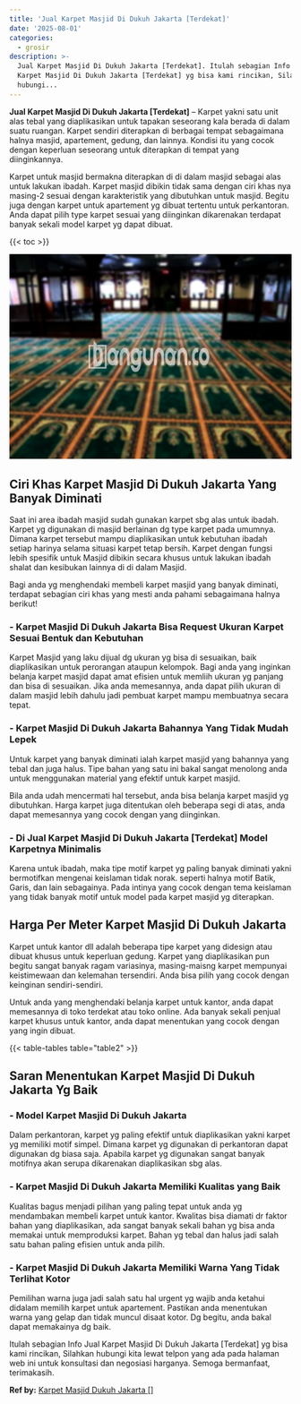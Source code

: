 ```yaml
---
title: 'Jual Karpet Masjid Di Dukuh Jakarta [Terdekat]'
date: '2025-08-01'
categories:
  - grosir
description: >-
  Jual Karpet Masjid Di Dukuh Jakarta [Terdekat]. Itulah sebagian Info Jual
  Karpet Masjid Di Dukuh Jakarta [Terdekat] yg bisa kami rincikan, Silahkan
  hubungi...
---
```


**Jual Karpet Masjid Di Dukuh Jakarta \[Terdekat\]** – Karpet yakni satu unit alas tebal yang diaplikasikan untuk tapakan seseorang kala berada di dalam suatu ruangan. Karpet sendiri diterapkan di berbagai tempat sebagaimana halnya masjid, apartement, gedung, dan lainnya. Kondisi itu yang cocok dengan keperluan seseorang untuk diterapkan di tempat yang diinginkannya.

Karpet untuk masjid bermakna diterapkan di di dalam masjid sebagai alas untuk lakukan ibadah. Karpet masjid dibikin tidak sama dengan ciri khas nya masing-2 sesuai dengan karakteristik yang dibutuhkan untuk masjid. Begitu juga dengan karpet untuk apartement yg dibuat tertentu untuk perkantoran. Anda dapat pilih type karpet sesuai yang diinginkan dikarenakan terdapat banyak sekali model karpet yg dapat dibuat.

{{< toc >}}

![Jual Karpet Masjid Di Dukuh Jakarta [Terdekat]](/images/grosir-karpet-murah-67.png)

## Ciri Khas Karpet Masjid Di Dukuh Jakarta Yang Banyak Diminati

Saat ini area ibadah masjid sudah gunakan karpet sbg alas untuk ibadah. Karpet yg digunakan di masjid berlainan dg type karpet pada umumnya. Dimana karpet tersebut mampu diaplikasikan untuk kebutuhan ibadah setiap harinya selama situasi karpet tetap bersih. Karpet dengan fungsi lebih spesifik untuk Masjid dibikin secara khusus untuk lakukan ibadah shalat dan kesibukan lainnya di di dalam Masjid.

Bagi anda yg menghendaki membeli karpet masjid yang banyak diminati, terdapat sebagian ciri khas yang mesti anda pahami sebagaimana halnya berikut!

### \- Karpet Masjid Di Dukuh Jakarta Bisa Request Ukuran Karpet Sesuai Bentuk dan Kebutuhan

Karpet Masjid yang laku dijual dg ukuran yg bisa di sesuaikan, baik diaplikasikan untuk perorangan ataupun kelompok. Bagi anda yang inginkan belanja karpet masjid dapat amat efisien untuk memliih ukuran yg panjang dan bisa di sesuaikan. Jika anda memesannya, anda dapat pilih ukuran di dalam masjid lebih dahulu jadi pembuat karpet mampu membuatnya secara tepat.

### \- Karpet Masjid Di Dukuh Jakarta Bahannya Yang Tidak Mudah Lepek

Untuk karpet yang banyak diminati ialah karpet masjid yang bahannya yang tebal dan juga halus. Tipe bahan yang satu ini bakal sangat menolong anda untuk menggunakan material yang efektif untuk karpet masjid.

Bila anda udah mencermati hal tersebut, anda bisa belanja karpet masjid yg dibutuhkan. Harga karpet juga ditentukan oleh beberapa segi di atas, anda dapat memesannya yang cocok dengan yang diinginkan.

### \- Di Jual Karpet Masjid Di Dukuh Jakarta \[Terdekat\] Model Karpetnya Minimalis

Karena untuk ibadah, maka tipe motif karpet yg paling banyak diminati yakni bermotifkan mengenai keislaman tidak norak. seperti halnya motif Batik, Garis, dan lain sebagainya. Pada intinya yang cocok dengan tema keislaman yang tidak banyak motif untuk model pada karpet masjid yg diterapkan.

## Harga Per Meter Karpet Masjid Di Dukuh Jakarta

Karpet untuk kantor dll adalah beberapa tipe karpet yang didesign atau dibuat khusus untuk keperluan gedung. Karpet yang diaplikasikan pun begitu sangat banyak ragam variasinya, masing-maisng karpet mempunyai keistimewaan dan kelemahan tersendiri. Anda bisa pilih yang cocok dengan keinginan sendiri-sendiri.

Untuk anda yang menghendaki belanja karpet untuk kantor, anda dapat memesannya di toko terdekat atau toko online. Ada banyak sekali penjual karpet khusus untuk kantor, anda dapat menentukan yang cocok dengan yang ingin dibuat.

{{< table-tables table="table2" >}}

## Saran Menentukan Karpet Masjid Di Dukuh Jakarta Yg Baik

### \- Model Karpet Masjid Di Dukuh Jakarta

Dalam perkantoran, karpet yg paling efektif untuk diaplikasikan yakni karpet yg memiliki motif simpel. Dimana karpet yg digunakan di perkantoran dapat digunakan dg biasa saja. Apabila karpet yg digunakan sangat banyak motifnya akan serupa dikarenakan diaplikasikan sbg alas.

### \- Karpet Masjid Di Dukuh Jakarta Memiliki Kualitas yang Baik

Kualitas bagus menjadi pilihan yang paling tepat untuk anda yg mendambakan membeli karpet untuk kantor. Kwalitas bisa diamati dr faktor bahan yang diaplikasikan, ada sangat banyak sekali bahan yg bisa anda memakai untuk memproduksi karpet. Bahan yg tebal dan halus jadi salah satu bahan paling efisien untuk anda pilih.

### \- Karpet Masjid Di Dukuh Jakarta Memiliki Warna Yang Tidak Terlihat Kotor

Pemilihan warna juga jadi salah satu hal urgent yg wajib anda ketahui didalam memilih karpet untuk apartement. Pastikan anda menentukan warna yang gelap dan tidak muncul disaat kotor. Dg begitu, anda bakal dapat memakainya dg baik.

Itulah sebagian Info Jual Karpet Masjid Di Dukuh Jakarta \[Terdekat\] yg bisa kami rincikan, Silahkan hubungi kita lewat telpon yang ada pada halaman web ini untuk konsultasi dan negosiasi harganya. Semoga bermanfaat, terimakasih.

**Ref by:**  [Karpet Masjid Dukuh Jakarta []](https://id.wikipedia.org/wiki/Karpet)
